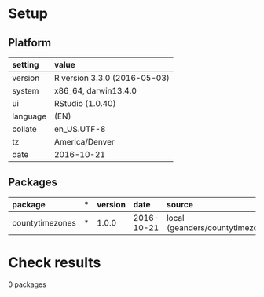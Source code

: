 # Setup

## Platform

|setting  |value                        |
|:--------|:----------------------------|
|version  |R version 3.3.0 (2016-05-03) |
|system   |x86_64, darwin13.4.0         |
|ui       |RStudio (1.0.40)             |
|language |(EN)                         |
|collate  |en_US.UTF-8                  |
|tz       |America/Denver               |
|date     |2016-10-21                   |

## Packages

|package         |*  |version |date       |source                              |
|:---------------|:--|:-------|:----------|:-----------------------------------|
|countytimezones |*  |1.0.0   |2016-10-21 |local (geanders/countytimezones@NA) |

# Check results
0 packages


